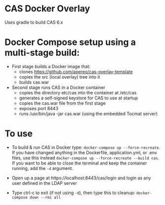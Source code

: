 CAS Docker Overlay
==================
Uses gradle to build CAS 6.x 

# Docker Compose setup using a multi-stage build:
* First stage builds a Docker image that:
  * clones https://github.com/apereo/cas-overlay-template
  * copies the src (local overlay) tree into it
  * builds cas.war
* Second stage runs CAS in a Docker container
  * copies the directory etc/cas into the container at /etc/cas
  * generates a self-signed keystore for CAS to use at startup
  * copies the cas.war file from the first stage
  * exposes port 8443
  * runs /usr/bin/java -jar cas.war (using the embedded Tocmat server)

To use
=====
* To build & run CAS in Docker type:
```docker-compose up --force-recreate```. If you have changed anything in the Dockerfile, application.yml, or .env files, use this instead ```docker-compose up --force-recreate --build cas```. If you want to be able to close the terminal and keep the container running, add the ```-d``` argument.

* Open up a page at https://localhost:8443/cas/login and login as any user defined in the LDAP server

* Type ctrl-c to exit (if not using ```-d```), then type this to cleanup:
```docker-compose down --rmi all```
